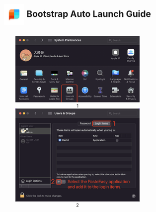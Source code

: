 # <center><img style="background-Color:#00000010;vertical-align:middle" src="images/icon.png" width=66> Bootstrap Auto Launch Guide</center>

<br>

<center><img src="images/launch_help.png" width=400>
<center>1

<center><img src="images/launch_help2.png" width=400>
<center>2